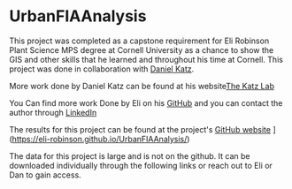 # UrbanFIAAnalysis

This project was completed as a capstone requirement for Eli Robinson Plant Science MPS degree at Cornell University as a chance to show the GIS and other skills that he  learned and  throughout his time at Cornell. This project was done in collaboration with [Daniel Katz](https://cals.cornell.edu/daniel-katz).

More work done by Daniel Katz can be found at his website[The Katz Lab](https://www.thekatzlab.com/)

You Can find more work Done by Eli on his [GitHub](https://github.com/Eli-Robinson) and you can contact the author through [LinkedIn](https://www.linkedin.com/in/eli-robinson/)

The results for this project can be found at the project's [GitHub website](https://github.com/Eli-Robinson/UrbanFIAAnalysis) ](https://eli-robinson.github.io/UrbanFIAAnalysis/)

The data for this project is large and is not on the github. It can be downloaded individually through the following links or reach out to Eli or Dan to gain access.

